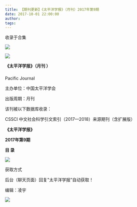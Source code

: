 ```yaml
---
title: 【期刊更新】《太平洋学报》（月刊）2017年第9期
date: 2017-10-01 22:00:00
author: 
tags: 
---
```



收录于合集

![](/images/3981/2.gif)

  

![](/images/3981/3.jpeg)

**《太平洋学报》（月刊 ）**

###

###

Pacific Journal

主办单位：中国太平洋学会

出版周期：月刊

该刊被以下数据库收录：

CSSCI 中文社会科学引文索引（2017—2018）来源期刊（含扩展版）

  

  

 **《太平洋学报》**

 **2017年第9期**

 **目 录**

![](/images/3981/4.png)

  

获取方式

后台（聊天页面）回复"太平洋学报”自动获取！

编辑：凌宇

![](/images/3981/5.gif)

  

  


